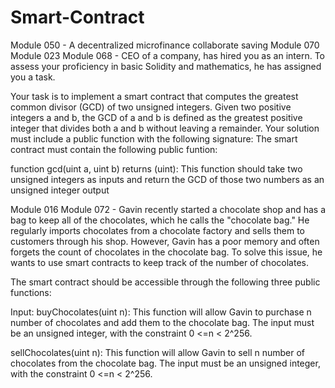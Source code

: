 # Smart-Contract
Module 050 - A decentralized microfinance collaborate saving 
Module 070
Module 023
Module 068 - CEO of a company, has hired you as an intern. To assess your proficiency in basic Solidity and mathematics, he has assigned you a task.

Your task is to implement a smart contract that computes the greatest common divisor (GCD) of two unsigned integers. Given two positive integers a and b, the GCD of a and b is defined as the greatest positive integer that divides both a and b without leaving a remainder. Your solution must include a public function with the following signature:
The smart contract must contain the following public funtion:

 

function gcd(uint a, uint b) returns (uint): This function should take two unsigned integers as inputs and return the GCD of those two numbers as an unsigned integer output

Module 016
Module 072 - Gavin recently started a chocolate shop and has a bag to keep all of the chocolates, which he calls the "chocolate bag." He regularly imports chocolates from a chocolate factory and sells them to customers through his shop. However, Gavin has a poor memory and often forgets the count of chocolates in the chocolate bag. To solve this issue, he wants to use smart contracts to keep track of the number of chocolates.

The smart contract should be accessible through the following three public functions:

 

Input:
buyChocolates(uint n): This function will allow Gavin to purchase n number of chocolates and add them to the chocolate bag. The input must be an unsigned integer, with the constraint 0 <=n < 2^256.

sellChocolates(uint n): This function will allow Gavin to sell n number of chocolates from the chocolate bag. The input must be an unsigned integer, with the constraint 0 <=n < 2^256.
